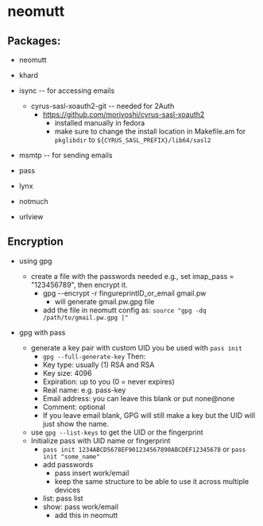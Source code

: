 # neomutt

## Packages:
- neomutt
- khard
- isync --  for accessing emails
    -  cyrus-sasl-xoauth2-git -- needed for 2Auth
        - https://github.com/moriyoshi/cyrus-sasl-xoauth2
            - installed manually in fedora
            - make sure to change the install location in Makefile.am for `pkglibdir` to `${CYRUS_SASL_PREFIX}/lib64/sasl2`
        
- msmtp -- for sending emails
- pass
- lynx
- notmuch
- urlview

## Encryption
- using gpg
    - create a file with the passwords needed e.g., set imap_pass = "123456789", then encrypt it.
        - gpg --encrypt -r fingureprintID_or_email gmail.pw 
            - will generate gmail.pw.gpg file
        - add the file in neomutt config as: `source "gpg -dq /path/to/gmail.pw.gpg |"`

- gpg with pass
    - generate a key pair with custom UID you be used with `pass init`
        - `gpg --full-generate-key` Then:
        - Key type: usually (1) RSA and RSA
        - Key size: 4096
        - Expiration: up to you (0 = never expires)
        - Real name: e.g. pass-key
        - Email address: you can leave this blank or put none@none
        - Comment: optional
        - If you leave email blank, GPG will still make a key but the UID will just show the name.
    - use `gpg --list-keys` to get the UID or the fingerprint 
    - Initialize pass with UID name or fingerprint
        - `pass init 1234ABCD5678EF901234567890ABCDEF12345678` or `pass init "some_name"`
        - add passwords
            - pass insert work/email
            - keep the same structure to be able to use it across multiple devices
        - list: pass list
        - show: pass work/email
            - add this in neomutt
